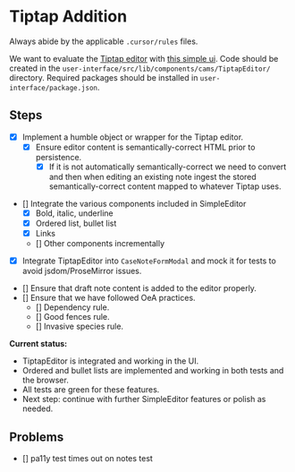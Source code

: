 # Tiptap Addition

Always abide by the applicable `.cursor/rules` files.

We want to evaluate the [Tiptap editor](https://tiptap.dev/docs/editor/getting-started/overview) with [this simple ui](https://tiptap.dev/docs/ui-components/templates/simple-editor). Code should be created in the `user-interface/src/lib/components/cams/TiptapEditor/` directory. Required packages should be installed in `user-interface/package.json`.

## Steps

- [x] Implement a humble object or wrapper for the Tiptap editor.
    - [x] Ensure editor content is semantically-correct HTML prior to persistence.
        - [x] If it is not automatically semantically-correct we need to convert and then when editing an existing note ingest the stored semantically-correct content mapped to whatever Tiptap uses.
- [] Integrate the various components included in SimpleEditor
    - [x] Bold, italic, underline
    - [x] Ordered list, bullet list
    - [x] Links
    - [] Other components incrementally
- [x] Integrate TiptapEditor into `CaseNoteFormModal` and mock it for tests to avoid
      jsdom/ProseMirror issues.
- [] Ensure that draft note content is added to the editor properly.
- [] Ensure that we have followed OeA practices.
    - [] Dependency rule.
    - [] Good fences rule.
    - [] Invasive species rule.

**Current status:**

- TiptapEditor is integrated and working in the UI.
- Ordered and bullet lists are implemented and working in both tests and the browser.
- All tests are green for these features.
- Next step: continue with further SimpleEditor features or polish as needed.

## Problems

- [] pa11y test times out on notes test
